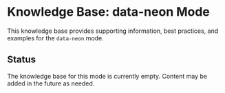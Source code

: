 # Knowledge Base: data-neon Mode

This knowledge base provides supporting information, best practices, and examples for the `data-neon` mode.

## Status

The knowledge base for this mode is currently empty. Content may be added in the future as needed.
